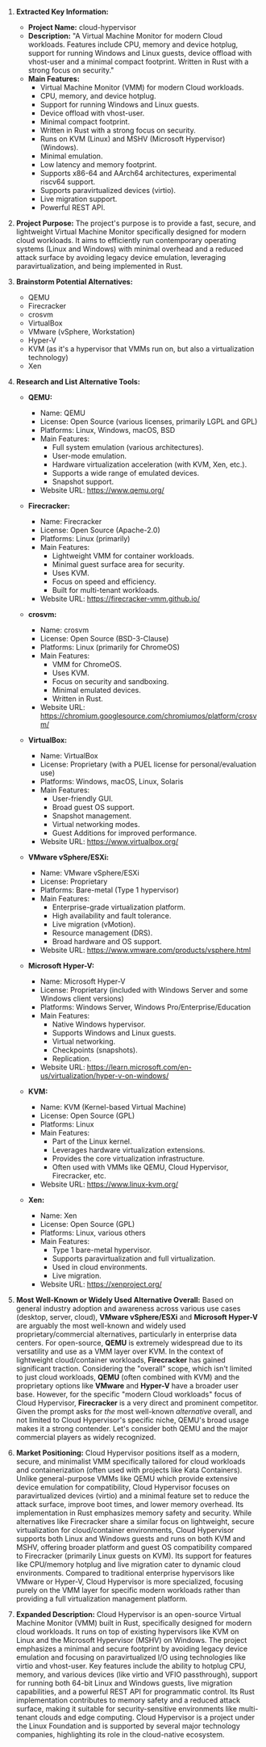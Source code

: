 1.  **Extracted Key Information:**
    *   **Project Name:** cloud-hypervisor
    *   **Description:** "A Virtual Machine Monitor for modern Cloud workloads. Features include CPU, memory and device hotplug, support for running Windows and Linux guests, device offload with vhost-user and a minimal compact footprint. Written in Rust with a strong focus on security."
    *   **Main Features:**
        *   Virtual Machine Monitor (VMM) for modern Cloud workloads.
        *   CPU, memory, and device hotplug.
        *   Support for running Windows and Linux guests.
        *   Device offload with vhost-user.
        *   Minimal compact footprint.
        *   Written in Rust with a strong focus on security.
        *   Runs on KVM (Linux) and MSHV (Microsoft Hypervisor) (Windows).
        *   Minimal emulation.
        *   Low latency and memory footprint.
        *   Supports x86-64 and AArch64 architectures, experimental riscv64 support.
        *   Supports paravirtualized devices (virtio).
        *   Live migration support.
        *   Powerful REST API.

2.  **Project Purpose:**
    The project's purpose is to provide a fast, secure, and lightweight Virtual Machine Monitor specifically designed for modern cloud workloads. It aims to efficiently run contemporary operating systems (Linux and Windows) with minimal overhead and a reduced attack surface by avoiding legacy device emulation, leveraging paravirtualization, and being implemented in Rust.

3.  **Brainstorm Potential Alternatives:**
    *   QEMU
    *   Firecracker
    *   crosvm
    *   VirtualBox
    *   VMware (vSphere, Workstation)
    *   Hyper-V
    *   KVM (as it's a hypervisor that VMMs run on, but also a virtualization technology)
    *   Xen

4.  **Research and List Alternative Tools:**

    *   **QEMU:**
        *   Name: QEMU
        *   License: Open Source (various licenses, primarily LGPL and GPL)
        *   Platforms: Linux, Windows, macOS, BSD
        *   Main Features:
            *   Full system emulation (various architectures).
            *   User-mode emulation.
            *   Hardware virtualization acceleration (with KVM, Xen, etc.).
            *   Supports a wide range of emulated devices.
            *   Snapshot support.
        *   Website URL: https://www.qemu.org/

    *   **Firecracker:**
        *   Name: Firecracker
        *   License: Open Source (Apache-2.0)
        *   Platforms: Linux (primarily)
        *   Main Features:
            *   Lightweight VMM for container workloads.
            *   Minimal guest surface area for security.
            *   Uses KVM.
            *   Focus on speed and efficiency.
            *   Built for multi-tenant workloads.
        *   Website URL: https://firecracker-vmm.github.io/

    *   **crosvm:**
        *   Name: crosvm
        *   License: Open Source (BSD-3-Clause)
        *   Platforms: Linux (primarily for ChromeOS)
        *   Main Features:
            *   VMM for ChromeOS.
            *   Uses KVM.
            *   Focus on security and sandboxing.
            *   Minimal emulated devices.
            *   Written in Rust.
        *   Website URL: https://chromium.googlesource.com/chromiumos/platform/crosvm/

    *   **VirtualBox:**
        *   Name: VirtualBox
        *   License: Proprietary (with a PUEL license for personal/evaluation use)
        *   Platforms: Windows, macOS, Linux, Solaris
        *   Main Features:
            *   User-friendly GUI.
            *   Broad guest OS support.
            *   Snapshot management.
            *   Virtual networking modes.
            *   Guest Additions for improved performance.
        *   Website URL: https://www.virtualbox.org/

    *   **VMware vSphere/ESXi:**
        *   Name: VMware vSphere/ESXi
        *   License: Proprietary
        *   Platforms: Bare-metal (Type 1 hypervisor)
        *   Main Features:
            *   Enterprise-grade virtualization platform.
            *   High availability and fault tolerance.
            *   Live migration (vMotion).
            *   Resource management (DRS).
            *   Broad hardware and OS support.
        *   Website URL: https://www.vmware.com/products/vsphere.html

    *   **Microsoft Hyper-V:**
        *   Name: Microsoft Hyper-V
        *   License: Proprietary (included with Windows Server and some Windows client versions)
        *   Platforms: Windows Server, Windows Pro/Enterprise/Education
        *   Main Features:
            *   Native Windows hypervisor.
            *   Supports Windows and Linux guests.
            *   Virtual networking.
            *   Checkpoints (snapshots).
            *   Replication.
        *   Website URL: https://learn.microsoft.com/en-us/virtualization/hyper-v-on-windows/

    *   **KVM:**
        *   Name: KVM (Kernel-based Virtual Machine)
        *   License: Open Source (GPL)
        *   Platforms: Linux
        *   Main Features:
            *   Part of the Linux kernel.
            *   Leverages hardware virtualization extensions.
            *   Provides the core virtualization infrastructure.
            *   Often used with VMMs like QEMU, Cloud Hypervisor, Firecracker, etc.
        *   Website URL: https://www.linux-kvm.org/

    *   **Xen:**
        *   Name: Xen
        *   License: Open Source (GPL)
        *   Platforms: Linux, various others
        *   Main Features:
            *   Type 1 bare-metal hypervisor.
            *   Supports paravirtualization and full virtualization.
            *   Used in cloud environments.
            *   Live migration.
        *   Website URL: https://xenproject.org/

5.  **Most Well-Known or Widely Used Alternative Overall:**
    Based on general industry adoption and awareness across various use cases (desktop, server, cloud), **VMware vSphere/ESXi** and **Microsoft Hyper-V** are arguably the most well-known and widely used proprietary/commercial alternatives, particularly in enterprise data centers. For open-source, **QEMU** is extremely widespread due to its versatility and use as a VMM layer over KVM. In the context of lightweight cloud/container workloads, **Firecracker** has gained significant traction. Considering the "overall" scope, which isn't limited to just cloud workloads, **QEMU** (often combined with KVM) and the proprietary options like **VMware** and **Hyper-V** have a broader user base. However, for the specific "modern Cloud workloads" focus of Cloud Hypervisor, **Firecracker** is a very direct and prominent competitor. Given the prompt asks for *the* most well-known *alternative* overall, and not limited to Cloud Hypervisor's specific niche, QEMU's broad usage makes it a strong contender. Let's consider both QEMU and the major commercial players as widely recognized.

6.  **Market Positioning:**
    Cloud Hypervisor positions itself as a modern, secure, and minimalist VMM specifically tailored for cloud workloads and containerization (often used with projects like Kata Containers). Unlike general-purpose VMMs like QEMU which provide extensive device emulation for compatibility, Cloud Hypervisor focuses on paravirtualized devices (virtio) and a minimal feature set to reduce the attack surface, improve boot times, and lower memory overhead. Its implementation in Rust emphasizes memory safety and security. While alternatives like Firecracker share a similar focus on lightweight, secure virtualization for cloud/container environments, Cloud Hypervisor supports both Linux and Windows guests and runs on both KVM and MSHV, offering broader platform and guest OS compatibility compared to Firecracker (primarily Linux guests on KVM). Its support for features like CPU/memory hotplug and live migration cater to dynamic cloud environments. Compared to traditional enterprise hypervisors like VMware or Hyper-V, Cloud Hypervisor is more specialized, focusing purely on the VMM layer for specific modern workloads rather than providing a full virtualization management platform.

7.  **Expanded Description:**
    Cloud Hypervisor is an open-source Virtual Machine Monitor (VMM) built in Rust, specifically designed for modern cloud workloads. It runs on top of existing hypervisors like KVM on Linux and the Microsoft Hypervisor (MSHV) on Windows. The project emphasizes a minimal and secure footprint by avoiding legacy device emulation and focusing on paravirtualized I/O using technologies like virtio and vhost-user. Key features include the ability to hotplug CPU, memory, and various devices (like virtio and VFIO passthrough), support for running both 64-bit Linux and Windows guests, live migration capabilities, and a powerful REST API for programmatic control. Its Rust implementation contributes to memory safety and a reduced attack surface, making it suitable for security-sensitive environments like multi-tenant clouds and edge computing. Cloud Hypervisor is a project under the Linux Foundation and is supported by several major technology companies, highlighting its role in the cloud-native ecosystem.